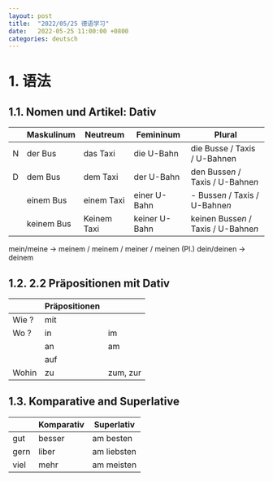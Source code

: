 ```yaml
---
layout: post
title:  "2022/05/25 德语学习"
date:   2022-05-25 11:00:00 +0800
categories: deutsch
---
```


# 1. 语法

## 1.1. Nomen und Artikel: Dativ

|     | Maskulinum | Neutreum    | Femininum     | Plural                               |
| --- | ---------- | ----------- | ------------- | ------------------------------------ |
| N   | der Bus    | das Taxi    | die U-Bahn    | die Busse / Taxis / U-Bahnen         |
| D   | dem Bus    | dem Taxi    | der U-Bahn    | den Busse*n* / Taxis / U-Bahne*n*    |
|     | einem Bus  | einem Taxi  | einer U-Bahn  | - Busse*n* / Taxis / U-Bahne*n*      |
|     | keinem Bus | Keinem Taxi | keiner U-Bahn | keinen Busse*n* / Taxis / U-Bahne*n* |

mein/meine -> meinem / meinem / meiner / meinen (Pl.)
dein/deinen -> deinem 


## 1.2. 2.2 Präpositionen mit Dativ

|       | Präpositionen |          |
| ----- | ------------- | -------- |
| Wie ? | mit           |          |
| Wo ?  | in            | im       |
|       | an            | am       |
|       | auf           |          |
| Wohin | zu            | zum, zur |

## 1.3. Komparative and Superlative

|      | Komparativ | Superlativ  |
| ---- | ---------- | ----------- |
| gut  | besser     | am besten   |
| gern | liber      | am liebsten |
| viel | mehr       | am meisten  |


